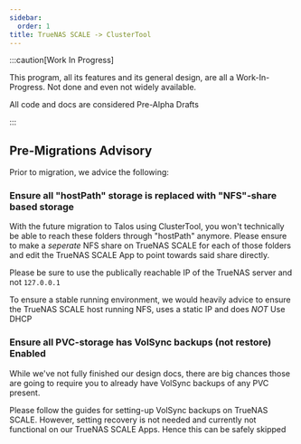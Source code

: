```yaml
---
sidebar:
  order: 1
title: TrueNAS SCALE -> ClusterTool
---
```


:::caution[Work In Progress]

This program, all its features and its general design, are all a Work-In-Progress.
Not done and even not widely available.

All code and docs are considered Pre-Alpha Drafts

:::

## Pre-Migrations Advisory

Prior to migration, we advice the following:

### Ensure all "hostPath" storage is replaced with "NFS"-share based storage

With the future migration to Talos using ClusterTool, you won't technically be able to reach these folders through "hostPath" anymore.
Please ensure to make a *seperate* NFS share on TrueNAS SCALE for each of those folders and edit the TrueNAS SCALE App to point towards said share directly.

Please be sure to use the publically reachable IP of the TrueNAS server and not `127.0.0.1`

To ensure a stable running environment, we would heavily advice to ensure the TrueNAS SCALE host running NFS, uses a static IP and does *NOT* Use DHCP


### Ensure all PVC-storage has VolSync backups (not restore) Enabled

While we've not fully finished our design docs, there are big chances those are going to require you to already have VolSync backups of any PVC present.

Please follow the guides for setting-up VolSync backups on TrueNAS SCALE.
However, setting recovery is not needed and currently not functional on our TrueNAS SCALE Apps. Hence this can be safely skipped


